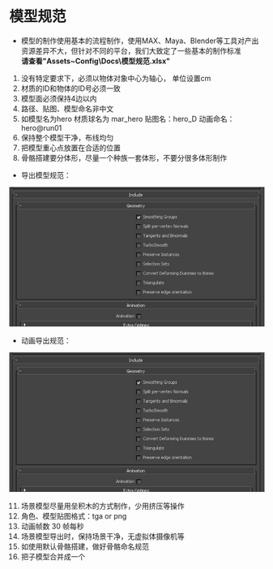 # 模型规范
+	模型的制作使用基本的流程制作，使用MAX、Maya、Blender等工具对产出资源差异不大，但针对不同的平台，我们大致定了一些基本的制作标准  
**请查看"Assets\~Config\Docs\模型规范.xlsx"**


1.	没有特定要求下，必须以物体对象中心为轴心， 单位设置cm
2.	材质的ID和物体的ID号必须一致
3.	模型面必须保持4边以内
4.	路径、贴图、模型命名非中文
5.	如模型名为hero 材质球名为 mar_hero 贴图名：hero_D 动画命名：hero@run01
6.	保持整个模型干净，布线均匀
7.	把模型重心点放置在合适的位置
8.	骨骼搭建要分体形，尽量一个种族一套体形，不要分很多体形制作
+	导出模型规范：

![模型导出规范](Images/模型导出规范.png)

+	动画导出规范：

![模型导出规范](Images/模型导出规范.png)

11.	场景模型尽量用垒积木的方式制作，少用挤压等操作
12.	角色、模型贴图格式：tga or png
13.	动画帧数 30 帧每秒
14.	场景模型导出时，保持场景干净，无虚拟体摄像机等
15.	如使用默认骨骼搭建，做好骨骼命名规范
16.	把子模型合并成一个
 
